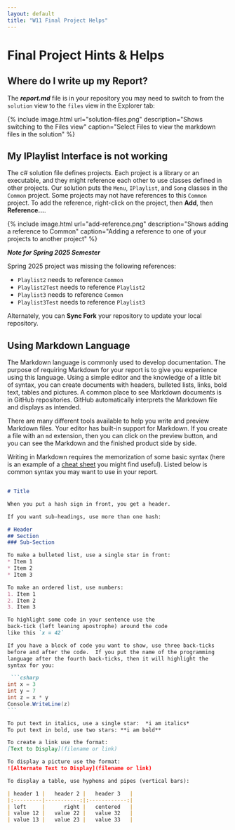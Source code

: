 ```yaml
---
layout: default
title: "W11 Final Project Helps"
---
```


# Final Project Hints & Helps

## Where do I write up my Report?
The ***report.md*** file is in your repository you may need to switch to from the `solution` view to the `files` view in the Explorer tab:

{% include image.html url="solution-files.png" description="Shows switching to the Files view" caption="Select Files to view the markdown files in the solution" %}

## My IPlaylist Interface is not working

The c# solution file defines projects. Each project is a library or an executable, and they might reference each other to use classes defined in other projects. Our solution puts the `Menu`, `IPlaylist`, and `Song` classes in the `Common` project. Some projects may not have references to this `Common` project. To add the reference, right-click on the project, then **Add**, then **Reference...**.

{% include image.html url="add-reference.png" description="Shows adding a reference to Common" caption="Adding a reference to one of your projects to another project" %}

***Note for Spring 2025 Semester***

Spring 2025 project was missing the following references:
* `Playlist2` needs to reference `Common`
* `Playlist2Test` needs to reference `Playlist2`
* `Playlist3` needs to reference `Common`
* `Playlist3Test` needs to reference `Playlist3`

Alternately, you can **Sync Fork** your repository to update your local repository.

## Using Markdown Language
The Markdown language is commonly used to develop documentation. The purpose of requiring Markdown for your report is to give you experience using this language. Using a simple editor and the knowledge of a little bit of syntax, you can create documents with headers, bulleted lists, links, bold text, tables and pictures. A common place to see Markdown documents is in GitHub repositories. GitHub automatically interprets the Markdown file and displays as intended.

There are many different tools available to help you write and preview Markdown files. Your editor has built-in support for Markdown. If you create a file with an `md` extension, then you can click on the preview button, and you can see the Markdown and the finished product side by side.

Writing in Markdown requires the memorization of some basic syntax (here is an example of a [cheat sheet](https://docs.github.com/en/github/writing-on-github/getting-started-with-writing-and-formatting-on-github/basic-writing-and-formatting-syntax) you might find useful). Listed below is common syntax you may want to use in your report.

``````markdown
	
# Title

When you put a hash sign in front, you get a header.

If you want sub-headings, use more than one hash:

# Header
## Section
### Sub-Section

To make a bulleted list, use a single star in front:
* Item 1
* Item 2
* Item 3

To make an ordered list, use numbers:
1. Item 1
2. Item 2
3. Item 3

To highlight some code in your sentence use the 
back-tick (left leaning apostrophe) around the code 
like this `x = 42`

If you have a block of code you want to show, use three back-ticks
before and after the code.  If you put the name of the programming 
language after the fourth back-ticks, then it will highlight the 
syntax for you:

 ```csharp
int x = 3
int y = 7
int z = x * y
Console.WriteLine(z)
```

To put text in italics, use a single star:  *i am italics*
To put text in bold, use two stars: **i am bold**

To create a link use the format: 
[Text to Display](filename or link)

To display a picture use the format: 
![Alternate Text to Display](filename or link)

To display a table, use hyphens and pipes (vertical bars):

| header 1 |   header 2 |   header 3   |
|:---------|-----------:|:------------:|
| left     |      right |   centered   |
| value 12 |   value 22 |   value 32   |
| value 13 |   value 23 |   value 33   |
``````

